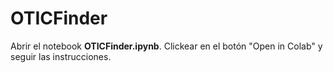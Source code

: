 # OTICFinder

Abrir el notebook **OTICFinder.ipynb**. Clickear en el botón "Open in Colab" y seguir las instrucciones.
